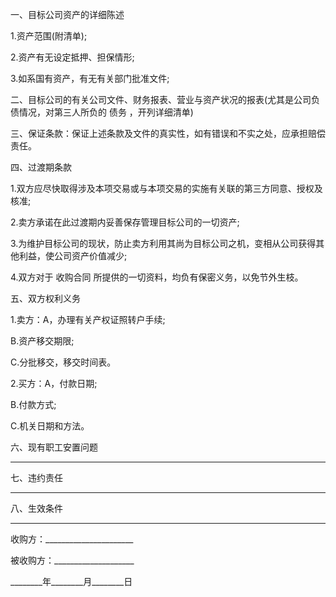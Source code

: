 
 


一、目标公司资产的详细陈述


1.资产范围(附清单);


2.资产有无设定抵押、担保情形;


3.如系国有资产，有无有关部门批准文件;


二、目标公司的有关公司文件、财务报表、营业与资产状况的报表(尤其是公司负债情况，对第三人所负的
债务
，开列详细清单)


三、保证条款：保证上述条款及文件的真实性，如有错误和不实之处，应承担赔偿责任。


四、过渡期条款


1.双方应尽快取得涉及本项交易或与本项交易的实施有关联的第三方同意、授权及核准;


2.卖方承诺在此过渡期内妥善保存管理目标公司的一切资产;


3.为维护目标公司的现状，防止卖方利用其尚为目标公司之机，变相从公司获得其他利益，使公司资产价值减少;


4.双方对于
收购合同
所提供的一切资料，均负有保密义务，以免节外生枝。


五、双方权利义务


1.卖方：A，办理有关产权证照转户手续;


B.资产移交期限;


C.分批移交，移交时间表。


2.买方：A，付款日期;


B.付款方式;


C.机关日期和方法。


六、现有职工安置问题


_________________________________


七、违约责任


________________________________


八、生效条件


_________________________________


收购方：______________________


被收购方：____________________


________年________月________日
 


 

 
 
 
 
 
  


  
 

  


  


  
 
 
 
 

